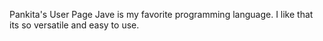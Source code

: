 Pankita's User Page
Jave is my favorite programming language. I like that its so versatile and easy to use.